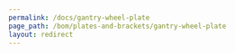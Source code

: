 ```yaml
---
permalink: /docs/gantry-wheel-plate
page_path: /bom/plates-and-brackets/gantry-wheel-plate
layout: redirect
---
```

